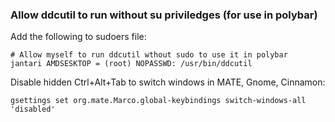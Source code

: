 ### Allow ddcutil to run without su priviledges (for use in polybar)

Add the following to sudoers file:

    # Allow myself to run ddcutil wthout sudo to use it in polybar
    jantari AMDSESKTOP = (root) NOPASSWD: /usr/bin/ddcutil

Disable hidden Ctrl+Alt+Tab to switch windows in MATE, Gnome, Cinnamon:

    gsettings set org.mate.Marco.global-keybindings switch-windows-all 'disabled'

